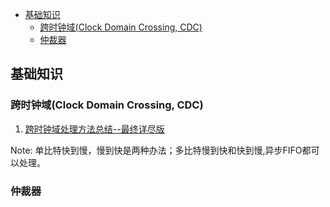 

- [基础知识](#基础知识)
  - [跨时钟域(Clock Domain Crossing, CDC)](#CDC)
  - [仲裁器](#仲裁器)







## 基础知识

### <a name="CDC">跨时钟域(Clock Domain Crossing, CDC)</a>

1. [跨时钟域处理方法总结--最终详尽版](https://www.cnblogs.com/lyc-seu/p/12441366.html)

Note: 单比特快到慢，慢到快是两种办法；多比特慢到快和快到慢,异步FIFO都可以处理。

### 仲裁器